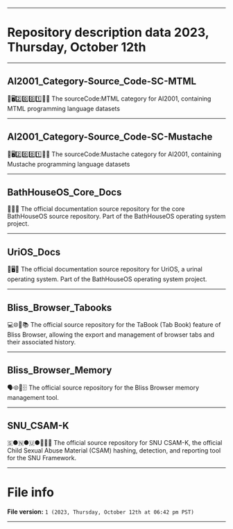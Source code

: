 
***

# Repository description data 2023, Thursday, October 12th

---

## AI2001_Category-Source_Code-SC-MTML

🧠️🖥️2️⃣️0️⃣️0️⃣️1️⃣️💾️📜️ The sourceCode:MTML category for AI2001, containing MTML programming language datasets

---

## AI2001_Category-Source_Code-SC-Mustache

🧠️🖥️2️⃣️0️⃣️0️⃣️1️⃣️💾️📜️ The sourceCode:Mustache category for AI2001, containing Mustache programming language datasets

---

## BathHouseOS_Core_Docs

🔷️🛁️📖️ The official documentation source repository for the core BathHouseOS source repository. Part of the BathHouseOS operating system project.

---

## UriOS_Docs

🚽️🖥️📖️ The official documentation source repository for UriOS, a urinal operating system. Part of the BathHouseOS operating system project.

---

## Bliss_Browser_Tabooks

💻️🌐️🌳️📚️ The official source repository for the TaBook (Tab Book) feature of Bliss Browser, allowing the export and management of browser tabs and their associated history.

---

## Bliss_Browser_Memory

🗣️🌐️🌳️🗄️ The official source repository for the Bliss Browser memory management tool.

---

## SNU_CSAM-K

🇸●🇳●🇺●🧒️🚫️💾️ The official source repository for SNU CSAM-K, the official Child Sexual Abuse Material (CSAM) hashing, detection, and reporting tool for the SNU Framework.

***

# File info

**File version:** `1 (2023, Thursday, October 12th at 06:42 pm PST)`

***


